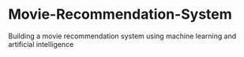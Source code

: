 # Movie-Recommendation-System
Building a movie recommendation system using machine learning and artificial intelligence
